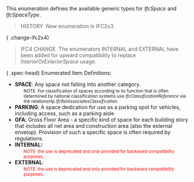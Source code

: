 ﻿This enumeration defines the available generic types for _IfcSpace_ and _IfcSpaceType_.

> HISTORY&nbsp; New enumeration in IFC2x3.

{ .change-ifc2x4}
> IFC4 CHANGE&nbsp; The enumerators INTERNAL and EXTERNAL have been added for upward compatibility to replace _InteriorOrExteriorSpace_ usage.

{ .spec-head}
Enumerated Item Definitions:

<ul>
<li><b>SPACE</b>: Any space not falling into another category.<br>
<ul style="list-style-type:none;">
<li><small>NOTE&nbsp; For classification of spaces according to its
function that is often determined by national classification
systems use <em>IfcClassificationReference</em> via the
relationship <em>IfcRelAssociatesClassification</em>.</small></li>
</ul>
</li>
<li><b>PARKING</b>: A space dedication for use as a parking spot
for vehicles, including access, such as a parking aisle</li>
<li><b>GFA</b>: Gross Floor Area - a specific kind of space for
each building story that includes all net area and construction
area (also the external envelop). Provision of such a specific
space is often required by regulations.</li>
<li><b>INTERNAL:</b>
<ul style="list-style-type:none;">
<li><small><font color="#FF0000">NOTE&nbsp; the use is deprecated and
only provided for backward compatibility
purposes.</font></small></li>
</ul>
</li>
<li><b>EXTERNAL</b>:<br>
<ul style="list-style-type:none;">
<li><small><font color="#FF0000">NOTE&nbsp; the use is deprecated and
only provided for backward compatibility
purposes.</font></small></li>
</ul>
</li>
</ul>
